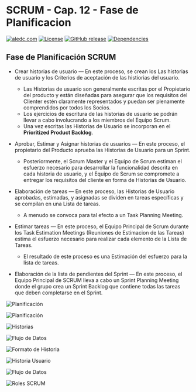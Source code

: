 # SCRUM - Cap. 12 - Fase de Planificacion

[![aledc.com](https://github.com/aledc7/Scrum-Certification/blob/master/recursos/aledc.com.svg)](https://aledc.com)
[![License](https://github.com/aledc7/Scrum-Certification/blob/master/recursos/mit-license.svg)](https://aledc.com)
[![GitHub release](https://github.com/aledc7/Scrum-Certification/blob/master/recursos/release.svg)](https://aledc.com)
[![Dependencies](https://github.com/aledc7/Scrum-Certification/blob/master/recursos/dependencias-none.svg)](https://aledc.com)

## Fase de Planificación SCRUM


- Crear historias de usuario
  — En este proceso, se crean los Las historias de usuario y los Criterios de aceptación de las histiorias del usuario. 
  - Las Historias de usuario son generalmente escritas por el Propietario del producto y están diseñadas para asegurar que los requisitos del Clienter estén claramente representados y puedan ser plenamente comprendidos por todos los Socios.
  - Los ejercicios de escritura de las historias de usuario se podrán llevar a cabo involucrando a los miembros del Equipo Scrum. 
  - Una vez escritas las Historias de Usuario se incorporan en el __Prioritized Product Backlog__.

- Aprobar, Estimar y Asignar historias de usuarios
  — En este proceso, el propietario del Producto aprueba las Historias de Usuario para un Sprint.
  - Posteriormente, el Scrum Master y el Equipo de Scrum estiman el esfuerzo necesario para desarrollar la funcionalidad descrita en cada historia de usuario, y el Equipo de Scrum se compromete a entregar los requisitos del cliente en forma de Historias de Usuario.

- Elaboración de tareas
  — En este proceso, las Historias de Usuario aprobadas, estimadas, y asignadas se dividen en tareas específicas y se compilan en una Lista de tareas. 
  - A menudo se convoca para tal efecto a un Task Planning Meeting.

- Estimar tareas
  — En este proceso, el Equipo Principal de Scrum durante los Task Estimation Meetings
(Reuniones de Estimacion de las Tareas) estima el esfuerzo necesario para realizar cada elemento de la Lista de Tareas.
  - El resultado de este proceso es una Estimación del esfuerzo para la lista de tareas.

- Elaboración de la lista de pendientes del Sprint
  — En este proceso, el Equipo Principal de SCRUM lleva a cabo un Sprint Planning Meeting donde el grupo crea un Sprint Backlog que contiene todas las tareas que deben completarse en el Sprint.

![Planificación](https://github.com/aledc7/Scrum-Certification/blob/master/recursos/12/01%20-%20planificacion.png?raw=true)

![Planificación](https://github.com/aledc7/Scrum-Certification/blob/master/recursos/12/02%20-%20planificacion.png?raw=true)

![Historias](https://github.com/aledc7/Scrum-Certification/blob/master/recursos/12/03%20-%20crearHistorias.png?raw=true)

![Flujo de Datos](https://github.com/aledc7/Scrum-Certification/blob/master/recursos/12/04%20-%20flujoDatos.png?raw=true)

![Formato de Historia](https://github.com/aledc7/Scrum-Certification/blob/master/recursos/12/05%20-%20FormatoHistoria.png?raw=true)

![Historia Usuario](https://github.com/aledc7/Scrum-Certification/blob/master/recursos/12/06%20-%20EstimarHistoriasUsuario.png?raw=true)

![Flujo de Datos](https://github.com/aledc7/Scrum-Certification/blob/master/recursos/12/07%20-%20Flujo%20de%20Datos.png?raw=true)

![Roles SCRUM](https://github.com/aledc7/Scrum-Certification/blob/master/recursos/12/rolesScrum.png?raw=true)
